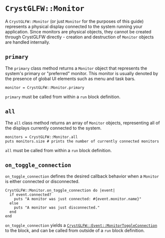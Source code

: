 # `CrystGLFW::Monitor`

A `CrystGLFW::Monitor` (or just `Monitor` for the purposes of this guide) represents a physical display connected to the system running your application. Since monitors are physical objects, they cannot be created through CrystGLFW directly - creation and destruction of `Monitor` objects are handled internally.

## `primary`

The `primary` class method returns a `Monitor` object that represents the system's primary or "preferred" monitor. This monitor is usually denoted by the presence of global UI elements such as menu and task bars.

```crystal
monitor = CrystGLFW::Monitor.primary
```

`primary` must be called from within a `run` block definition.

## `all`

The `all` class method returns an array of `Monitor` objects, representing all of the displays currently connected to the system.

```crystal
monitors = CrystGLFW::Monitor.all
puts monitors.size # prints the number of currently connected monitors
```

`all` must be called from within a `run` block definition.

## `on_toggle_connection`

`on_toggle_connection` defines the desired callback behavior when a `Monitor` is either connected or disconnected.

```crystal
CrystGLFW::Monitor.on_toggle_connection do |event|
  if event.connected?
    puts "A monitor was just connected: #{event.monitor.name}"
  else
    puts "A monitor was just disconnected."
  end
end
```
`on_toggle_connection` yields a [`CrystGLFW::Event::MonitorToggleConnection`](/deep-dive/events/monitortoggleconnection.md) to the block, and can be called from outside of a `run` block definition.